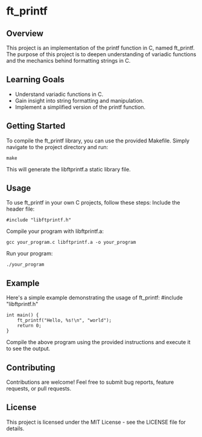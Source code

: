 # ft_printf

## Overview
This project is an implementation of the printf function in C, named ft_printf. The 
purpose of this project is to deepen understanding of variadic functions and the 
mechanics behind formatting strings in C.

## Learning Goals

- Understand variadic functions in C.
- Gain insight into string formatting and manipulation.
- Implement a simplified version of the printf function.

## Getting Started
To compile the ft_printf library, you can use the provided Makefile. Simply navigate to the project directory and run:

    make

This will generate the libftprintf.a static library file.

## Usage

To use ft_printf in your own C projects, follow these steps:
Include the header file:

    #include "libftprintf.h"

Compile your program with libftprintf.a:

    gcc your_program.c libftprintf.a -o your_program

Run your program:

    ./your_program

## Example

Here's a simple example demonstrating the usage of ft_printf:
    #include "libftprintf.h"

    int main() {
        ft_printf("Hello, %s!\n", "world");
        return 0;
    }

Compile the above program using the provided instructions and execute it to see the output.

## Contributing
Contributions are welcome! Feel free to submit bug reports, feature requests, or pull requests.

## License

This project is licensed under the MIT License - see the LICENSE file for details.
